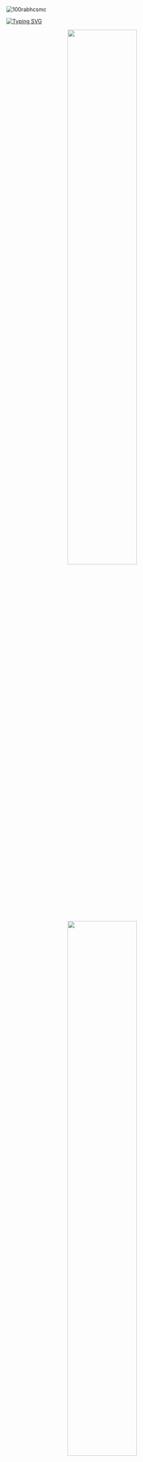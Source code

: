 <p align="left"> <img src="https://komarev.com/ghpvc/?username=dellucifer&label=Profile%20views&color=0e75b6&style=flat" alt="100rabhcsmc" /> </p>

[![Typing SVG](https://readme-typing-svg.herokuapp.com?font=Architects+Daughter&color=7AF79A&size=30&lines=Hey!+It's+Prince+Bharti!;I'm+a+Java+Developer...;I'm+also+Web+Developer)](https://git.io/typing-svg)

<div align='center'><img style="height: auto; width: 60%;" class="img" src="https://github-readme-stats.vercel.app/api?username=PrinceBharti27&theme=radical&show_icons=true&include_all_commits=true&hide_border=true" /></div>

<div align='center'><img style="height: auto; width: 60%;" class="img" src="https://github-readme-stats.vercel.app/api/top-langs/?username=PrinceBharti27&theme=radical&langs_count=8&layout=compact&hide_border=true" /></div>

<h3 align="center" > <img src="https://media.giphy.com/media/iY8CRBdQXODJSCERIr/giphy.gif" width="30" height="30" style="margin-right: 10px;">Connect with me 🤝 </h3>
<h3 align="left">Badges:
<p align="center">
<img  src="https://holopin.io/api/user/board?user=Prince" alt="PrinceBharti"  width='500px'/
<p></h3> 
